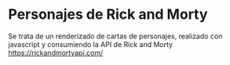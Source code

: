 # Personajes de Rick and Morty

Se trata de un renderizado de cartas de personajes, realizado con javascript y consumiendo la API de Rick and Morty <a href="https://rickandmortyapi.com/">https://rickandmortyapi.com/</a>
